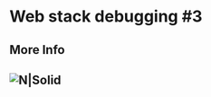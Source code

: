 # Web stack debugging #3

## More Info
![N|Solid](https://www.holbertonschool.com/holberton-logo.png)
--
